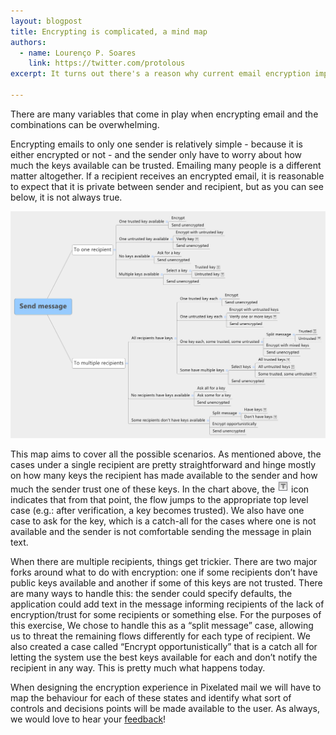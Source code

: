 ```yaml
---
layout: blogpost
title: Encrypting is complicated, a mind map
authors:
  - name: Lourenço P. Soares
    link: https://twitter.com/protolous
excerpt: It turns out there's a reason why current email encryption implementations are not easy. On top of all complexities of public and private keys, you want be able to guarantee that a message will not leak unless the sender is ok with it. Here's a mind map of all the combinations we are looking into, plus some explanations.

---
```


There are many variables that come in play when encrypting email and the combinations can be overwhelming.

Encrypting emails to only one sender is relatively simple - because it is either encrypted or not - and the sender only have to worry about how much the keys available can be trusted. Emailing many people is a different matter altogether. If a recipient receives an encrypted email, it is reasonable to expect that it is private between sender and recipient, but as you can see below, it is not always true.

![Encrypting messages](/assets/images/posts/encryption-map/Encrypt_message_mind_map.png)

This map aims to cover all the possible scenarios. As mentioned above, the cases under a single recipient are pretty straightforward and hinge mostly on how many keys the recipient has made available to the sender and how much the sender trust one of these keys. In the chart above, the ![T](/assets/images/posts/T.png) icon indicates that from that point, the flow jumps to the appropriate top level case (e.g.: after verification, a key becomes trusted). We also have one case to ask for the key, which is a catch-all for the cases where one is not available and the sender is not comfortable sending the message in plain text.

When there are multiple recipients, things get trickier. There are two major forks around what to do with encryption: one if some recipients don’t have public keys available and another if some of this keys are not trusted. There are many ways to handle this: the sender could specify defaults, the application could add text in the message informing recipients of the lack of encryption/trust for some recipients or something else. For the purposes of this exercise, We chose to handle this as a “split message” case, allowing us to threat the remaining flows differently for each type of recipient. We also created a case called “Encrypt opportunistically” that is a catch all for letting the system use the best keys available for each and don’t notify the recipient in any way. This is pretty much what happens today.

When designing the encryption experience in Pixelated mail we will have to map the behaviour for each of these states and identify what sort of controls and decisions points will be made available to the user. As always, we would love to hear your [feedback](/#contact)!
